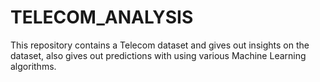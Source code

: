 # TELECOM_ANALYSIS

This repository contains a Telecom dataset and gives out insights on the dataset, also gives out predictions with using various Machine Learning algorithms.
